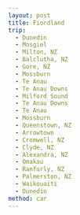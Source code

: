 ```yaml
---
layout: post
title: Fiordland
trip:
  - Dunedin
  - Mosgiel
  - Milton, NZ
  - Balclutha, NZ
  - Gore, NZ
  - Mossburn
  - Te Anau
  - Te Anau Downs
  - Milford Sound
  - Te Anau Downs
  - Te Anau
  - Mossburn
  - Queenstown, NZ
  - Arrowtown
  - Cromwell, NZ
  - Clyde, NZ
  - Alexandra, NZ
  - Omakau
  - Ranfurly, NZ
  - Palmerston, NZ
  - Waikouaiti
  - Dunedin
method: car
---
```

